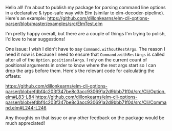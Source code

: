 Hello all! I'm about to publish my package for parsing command line options in a declarative & type-safe way with Elm (similar to elm-decoder-pipeline). Here's an example: https://github.com/dillonkearns/elm-cli-options-parser/blob/master/examples/src/ElmTest.elm

I'm pretty happy overall, but there are a couple of things I'm trying to polish, I'd love to hear suggestions!

One issue: I wish I didn't have to say `Command.withoutRestArgs`. The reason I need it now is because I need to ensure that `Command.withRestArgs` is called after all of the `Option.positionalArg`s. I rely on the current count of positional arguments in order to know where the rest args start so I can drop the args before them. Here's the relevant code for calculating the offsets:

https://github.com/dillonkearns/elm-cli-options-parser/blob/efdbf4c203f347be8c3acc930691a2d9bbb71f0d/src/Cli/Option.elm#L83-L84
https://github.com/dillonkearns/elm-cli-options-parser/blob/efdbf4c203f347be8c3acc930691a2d9bbb71f0d/src/Cli/Command.elm#L244-L246

Any thoughts on that issue or any other feedback on the package would be much appreciated!
